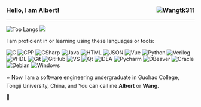 ### Hello, I am Albert! <img align="right" src="https://komarev.com/ghpvc/?username=Wangtk311&style=flat-square&label=Views&color=66ccff" alt="Wangtk311" />
--------

![Top Langs](https://github-readme-stats.vercel.app/api/top-langs/?username=Wangtk311&theme=dracular&title_color=44AAEE&text_color=445566&layout=compact&card_width=390&count_private=true) <img src="https://github-readme-stats.vercel.app/api?username=Wangtk311&show_icons=true&theme=dracular&title_color=44AAEE&text_color=445566&icon_color=44AAEE&rank_icon=percentile&hide=issues&line_height=24&card_width=400&count_private=true">

I am proficient in or learning using these languages or tools:

 ![C](http://img.shields.io/badge/-C-808080?style=flat-square)
 ![CPP](http://img.shields.io/badge/-CPP-904090?style=flat-square)
 ![CSharp](http://img.shields.io/badge/-CSharp-409040?style=flat-square)
 ![Java](http://img.shields.io/badge/-Java-7B6438?style=flat-square)
 ![HTML](https://img.shields.io/badge/-HTML-%23E44D27?style=flat-square)
 ![JSON](http://img.shields.io/badge/-JSON-808080?style=flat-square)
 ![Vue](https://img.shields.io/badge/-Vue-409040?style=flat-square)
 ![Python](http://img.shields.io/badge/-Python-3776AB?style=flat-square)
 ![Verilog](http://img.shields.io/badge/-Verilog-808080?style=flat-square)
 ![VHDL](http://img.shields.io/badge/-VHDL-3776AB?style=flat-square)
 ![Git](https://img.shields.io/badge/-Git-%23F05032?style=flat-square)
 ![GitHub](https://img.shields.io/badge/-GitHub-181717?style=flat-square)
 ![VS](http://img.shields.io/badge/-VisualStudio-904090?style=flat-square)
 ![Qt](http://img.shields.io/badge/-Qt-409040?style=flat-square)
 ![IDEA](http://img.shields.io/badge/-IntelliJIDEA-3776AB?style=flat-square)
 ![Pycharm](http://img.shields.io/badge/-Pycharm-409040?style=flat-square)
 ![DBeaver](http://img.shields.io/badge/-DBeaver-3776AB?style=flat-square)
 ![Oracle](https://img.shields.io/badge/-Oracle-%23F05032?style=flat-square)
 ![Debian](http://img.shields.io/badge/-Debian-904090?style=flat-square)
 ![Windows](http://img.shields.io/badge/-Windows-3776AB?style=flat-square)
 
⭐️ Now I am a software engineering undergraduate in Guohao College, Tongji University, China, and You can call me **Albert** or **Wang**.

🌱 
